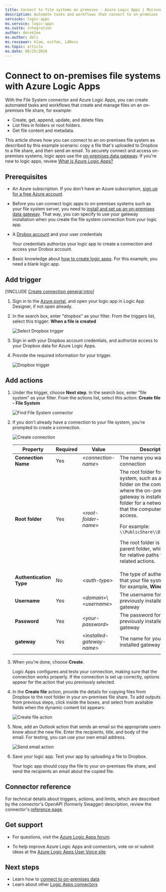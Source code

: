 ```yaml
---
title: Connect to file systems on premises - Azure Logic Apps | Microsoft Docs
description: Automate tasks and workflows that connect to on-premises file systems with the File System connector through the on-premises data gateway in Azure Logic Apps
services: logic-apps
ms.service: logic-apps
ms.suite: integration
author: derek1ee
ms.author: deli
ms.reviewer: klam, estfan, LADocs
ms.topic: article
ms.date: 08/25/2018
---
```


# Connect to on-premises file systems with Azure Logic Apps

With the File System connector and Azure Logic Apps, 
you can create automated tasks and workflows that 
create and manage files on an on-premises file share, 
for example:  

- Create, get, append, update, and delete files
- List files in folders or root folders.
- Get file content and metadata.

This article shows how you can connect to an on-premises 
file system as described by this example scenario: 
copy a file that's uploaded to Dropbox to a file share, 
and then send an email. To securely connect and access on-premises systems, 
logic apps use the [on-premises data gateway](../logic-apps/logic-apps-gateway-connection.md). 
If you're new to logic apps, review [What is Azure Logic Apps?](../logic-apps/logic-apps-overview.md)

## Prerequisites

* An Azure subscription. If you don't have an Azure subscription, 
<a href="https://azure.microsoft.com/free/" target="_blank">sign up for a free Azure account</a>. 

* Before you can connect logic apps to on-premises 
systems such as your file system server, you need to 
[install and set up an on-premises data gateway](../logic-apps/logic-apps-gateway-install.md). 
That way, you can specify to use your gateway installation when 
you create the file system connection from your logic app.

* A [Drobox account](https://www.dropbox.com/) and your user credentials

  Your credentials authorize your logic app to create 
  a connection and access your Drobox account. 

* Basic knowledge about [how to create logic apps](../logic-apps/quickstart-create-first-logic-app-workflow.md). 
For this example, you need a blank logic app.

## Add trigger

[!INCLUDE [Create connection general intro](../../includes/connectors-create-connection-general-intro.md)]

1. Sign in to the [Azure portal](https://portal.azure.com), 
and open your logic app in Logic App Designer, if not open already.

1. In the search box, enter "dropbox" as your filter. 
From the triggers list, select this trigger: 
**When a file is created** 

   ![Select Dropbox trigger](media/logic-apps-using-file-connector/select-dropbox-trigger.png)

1. Sign in with your Dropbox account credentials, 
and authorize access to your Dropbox data for Azure Logic Apps. 

1. Provide the required information for your trigger.

   ![Dropbox trigger](media/logic-apps-using-file-connector/dropbox-trigger.png)

## Add actions

1. Under the trigger, choose **Next step**. 
In the search box, enter "file system" as your filter. 
From the actions list, select this action: 
**Create file - File System**

   ![Find File System connector](media/logic-apps-using-file-connector/find-file-system-action.png)

1. If you don't already have a connection to your file system, 
you're prompted to create a connection.

   ![Create connection](media/logic-apps-using-file-connector/file-system-connection.png)

   | Property | Required | Value | Description | 
   | -------- | -------- | ----- | ----------- | 
   | **Connection Name** | Yes | <*connection-name*> | The name you want for your connection | 
   | **Root folder** | Yes | <*root-folder-name*> | The root folder for your file system, such as a local folder on the computer where the on-premises data gateway is installed, or the folder for a network share that the computer can access. <p>For example: `\\PublicShare\\DropboxFiles` <p>The root folder is the main parent folder, which is used for relative paths for all file-related actions. | 
   | **Authentication Type** | No | <*auth-type*> | The type of authentication that your file system uses, for example, **Windows** | 
   | **Username** | Yes | <*domain*>\\<*username*> | The username for your previously installed data gateway | 
   | **Password** | Yes | <*your-password*> | The password for your previously installed data gateway | 
   | **gateway** | Yes | <*installed-gateway-name*> | The name for your previously installed gateway | 
   ||| 

1. When you're done, choose **Create**. 

   Logic Apps configures and tests your connection, 
   making sure that the connection works properly. 
   If the connection is set up correctly, 
   options appear for the action that you previously selected. 

1. In the **Create file** action, provide the details
for copying files from Dropbox to the root folder in your 
on-premises file share. To add outputs from previous steps, 
click inside the boxes, and select from available fields 
when the dynamic content list appears.

   ![Create file action](media/logic-apps-using-file-connector/create-file-filled.png)

1. Now, add an Outlook action that sends an email 
so the appropriate users know about the new file. 
Enter the recipients, title, and body of the email. 
For testing, you can use your own email address.

   ![Send email action](media/logic-apps-using-file-connector/send-email.png)

1. Save your logic app. Test your app by uploading a file to Dropbox. 

   Your logic app should copy the file to your on-premises file share, 
   and send the recipients an email about the copied file.

## Connector reference

For technical details about triggers, actions, and limits, which are 
described by the connector's OpenAPI (formerly Swagger) description, 
review the connector's [reference page](/connectors/fileconnector/).

## Get support

* For questions, visit the 
[Azure Logic Apps forum](https://social.msdn.microsoft.com/Forums/en-US/home?forum=azurelogicapps).

* To help improve Azure Logic Apps and connectors, vote on or submit ideas at the 
[Azure Logic Apps User Voice site](http://aka.ms/logicapps-wish).

## Next steps

* Learn how to [connect to on-premises data](../logic-apps/logic-apps-gateway-connection.md) 
* Learn about other [Logic Apps connectors](../connectors/apis-list.md)
